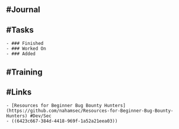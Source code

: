 ## #Journal
## #Tasks
	- ### Finished
	- ### Worked On
	- ### Added
## #Training
## #Links
	- [Resources for Beginner Bug Bounty Hunters](https://github.com/nahamsec/Resources-for-Beginner-Bug-Bounty-Hunters) #Dev/Sec
	- ((6423c667-384d-4418-969f-1a52a21eea03))